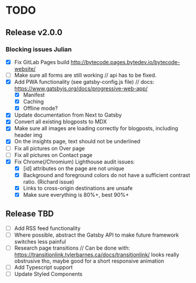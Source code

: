 # TODO

## Release v2.0.0

### Blocking issues Julian

* [x] Fix GitLab Pages build http://bytecode.pages.bytedev.io/bytecode-website/
* [ ] Make sure all forms are still working // api has to be fixed.
* [x] Add PWA functionality (see gatsby-config.js file) // docs: https://www.gatsbyjs.org/docs/progressive-web-app/
    * [x] Manifest
    * [x] Caching
    * [x] Offline mode?
* [x] Update documentation from Next to Gatsby
* [x] Convert all existing blogposts to MDX
* [x] Make sure all images are loading correctly for blogposts, including header img
* [x] On the insights page, text should not be underlined
* [ ] Fix all pictures on Over page
* [ ] Fix all pictures on Contact page
* [x] Fix Chrome(/Chromium) Lighthouse audit issues:
    * [x] [id] attributes on the page are not unique
    * [x] Background and foreground colors do not have a sufficient contrast ratio. (Richard issue)
    * [x] Links to cross-origin destinations are unsafe
    * [x] Make sure everything is 80%+, best 90%+

## Release TBD

* [ ] Add RSS feed functionality
* [ ] Where possible, abstract the Gatsby API to make future framework switches less painful
* [ ] Research page transitions // Can be done with: https://transitionlink.tylerbarnes.ca/docs/transitionlink/ looks really obstrusive tho, maybe good for a short responsive animation
* [ ] Add Typescript support
* [ ] Update Styled Components
